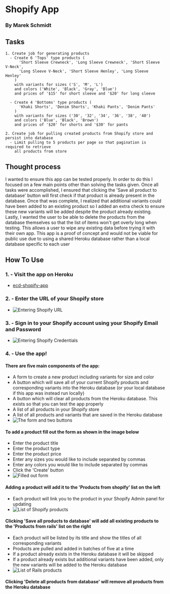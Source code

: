 # Shopify App

### By Marek Schmidt

## Tasks
```
1. Create job for generating products
  - Create 6 'Tops' type products (
      'Short Sleeve Crewneck', 'Long Sleeve Crewneck', 'Short Sleeve V-Neck',
      'Long Sleeve V-Neck', 'Short Sleeve Henley', 'Long Sleeve Henley'
    )
    with variants for sizes ('S', 'M', 'L')
    and colors ('White', 'Black', 'Gray', 'Blue')
    and prices of '$15' for short sleeve and '$20' for long sleeve

  - Create 4 'Bottoms' type products (
      'Khaki Shorts', 'Denim Shorts', 'Khaki Pants', 'Denim Pants'
    )
    with variants for sizes ('30', '32', '34', '36', '38', '40')
    and colors ('Blue', 'Black', 'Brown')
    and prices of '$20' for shorts and '$30' for pants

2. Create job for pulling created products from Shopify store and persist into database
  - Limit pulling to 5 products per page so that pagination is required to retrieve
    all products from store
```

## Thought process
I wanted to ensure this app can be tested properly. In order to do this I focused on a few main points other than solving the tasks given.
Once all tasks were accomplished, I ensured that clicking the 'Save all product to database' button will first check if that product is already present in the database. Once that was complete, I realized that additional variants could have been added to an existing product so I added an extra check to ensure these new variants will be added despite the product already existing.
Lastly, I wanted the user to be able to delete the products from the database themselves so that the list of items won't get overly long when testing. This allows a user to wipe any existing data before trying it with their own app.
This app is a proof of concept and would not be viable for public use due to using a shared Heroku database rather than a local database specific to each user

## How To Use

### 1. - Visit the app on Heroku
* [ecd-shopify-app](https://ecd-shopify-app.herokuapp.com/)

### 2. - Enter the URL of your Shopify store
* ![Entering Shopify URL](https://imgur.com/RSk6vef)

### 3. - Sign in to your Shopify account using your Shopify Email and Password
* ![Entering Shopify Credentials](https://imgur.com/CwOCwzE)

### 4. - Use the app!
#### There are five main components of the app:
* A form to create a new product including variants for size and color
* A button which will save all of your current Shopify products and corresponding variants into the Heroku database (or your local database if this app was instead run locally)
* A button which will clear all products from the Heroku database. This exists so that you can test the app properly
* A list of all products in your Shopify store
* A list of all products and variants that are saved in the Heroku database
* ![The form and two buttons](https://imgur.com/uQhb99a)
#### To add a product fill out the form as shown in the image below
* Enter the product title
* Enter the product type
* Enter the product price
* Enter any sizes you would like to include separated by commas
* Enter any colors you would like to include separated by commas
* Click the 'Create' button
* ![Filled out form](https://imgur.com/Tnpb4GU)
#### Adding a product will add it to the 'Products from shopify' list on the left
* Each product will link you to the product in your Shopify Admin panel for updating
* ![List of Shopify products](https://imgur.com/1Qnufu6)
#### Clicking 'Save all products to database' will add all existing products to the 'Products from rails' list on the right
* Each product will be listed by its title and show the titles of all corresponding variants
* Products are pulled and added in batches of five at a time
* If a product already exists in the Heroku database it will be skipped
* If a product already exists but additional variants have been added, only the new variants will be added to the Heroku database
* ![List of Rails products](https://imgur.com/NfeyQ7H)
#### Clicking 'Delete all products from database' will remove all products from the Heroku database
